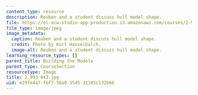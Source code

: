 ```yaml
---
content_type: resource
description: Reuben and a student discuss hull model shape.
file: https://ol-ocw-studio-app-production.s3.amazonaws.com/courses/2-993-special-topics-in-mechanical-engineering-the-art-and-science-of-boat-design-january-iap-2007/e29fe4a7fbf75ba0354531185c132b66_2993043.jpg
file_type: image/jpeg
image_metadata:
  caption: Reuben and a student discuss hull model shape.
  credit: Photo by Kurt Hasselbalch.
  image-alt: Reuben and a student discuss hull model shape.
learning_resource_types: []
parent_title: Building the Models
parent_type: CourseSection
resourcetype: Image
title: 2.993 043.jpg
uid: e29fe4a7-fbf7-5ba0-3545-31185c132b66
---
```

